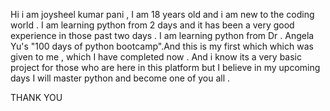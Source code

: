 Hi i am joysheel kumar pani , I am 18 years old and i am new to the coding world . I am learning python from 2 days and it has been a very good experience in those past two days . I am learning python from Dr . Angela Yu's "100 days of python bootcamp".And this is my first which which was given to me , which I have completed now . And i know its a very basic project for those who are here in this platform but I believe in my upcoming days I will master python and become one of you all . 

THANK YOU
